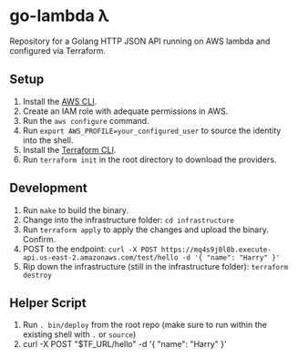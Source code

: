 # go-lambda λ

Repository for a Golang HTTP JSON API running on AWS lambda and configured via Terraform.

## Setup

1. Install the <a href="https://docs.aws.amazon.com/cli/latest/userguide/getting-started-install.html">AWS CLI</a>.
2. Create an IAM role with adequate permissions in AWS.
3. Run the `aws configure` command. 
4. Run `export AWS_PROFILE=your_configured_user` to source the identity into the shell.
3. Install the <a href="https://developer.hashicorp.com/terraform/tutorials/aws-get-started/install-cli">Terraform CLI</a>.
4. Run `terraform init` in the root directory to download the providers.

## Development

1. Run `make` to build the binary.
2. Change into the infrastructure folder: `cd infrastructure`
2. Run `terraform apply` to apply the changes and upload the binary. Confirm.
3. POST to the endpoint: `curl -X POST https://mq4s9j0l8b.execute-api.us-east-2.amazonaws.com/test/hello -d '{ "name": "Harry" }'`
4. Rip down the infrastructure (still in the infrastructure folder): `terraform destroy`

## Helper Script
1. Run `. bin/deploy` from the root repo (make sure to run within the existing shell with `.` or `source`)
3. curl -X POST "$TF_URL/hello" -d '{ "name": "Harry" }'
